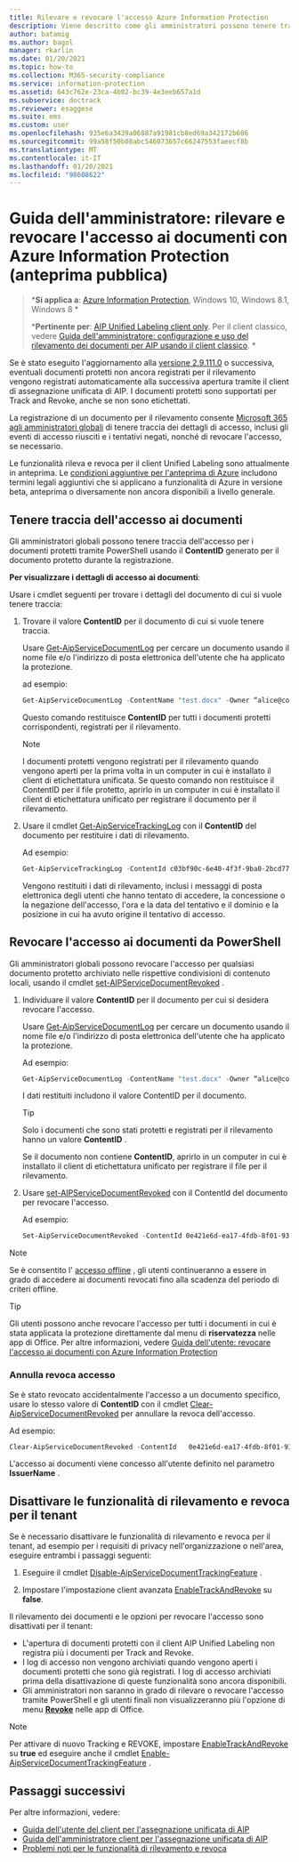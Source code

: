 ```yaml
---
title: Rilevare e revocare l'accesso Azure Information Protection
description: Viene descritto come gli amministratori possono tenere traccia dell'accesso ai documenti per i documenti protetti, nonché revocare l'accesso, se necessario.
author: batamig
ms.author: bagol
manager: rkarlin
ms.date: 01/20/2021
ms.topic: how-to
ms.collection: M365-security-compliance
ms.service: information-protection
ms.assetid: 643c762e-23ca-4b02-bc39-4e3eeb657a1d
ms.subservice: doctrack
ms.reviewer: esaggese
ms.suite: ems
ms.custom: user
ms.openlocfilehash: 935e6a3439a06887a91981cb8ed69a342172b686
ms.sourcegitcommit: 99a58f50b08abc546073657c66247553faeecf8b
ms.translationtype: MT
ms.contentlocale: it-IT
ms.lasthandoff: 01/20/2021
ms.locfileid: "98608622"
---
```

# <a name="administrator-guide-track-and-revoke-document-access-with-azure-information-protection-public-preview"></a>Guida dell'amministratore: rilevare e revocare l'accesso ai documenti con Azure Information Protection (anteprima pubblica)

>***Si applica a**: [Azure Information Protection](https://azure.microsoft.com/pricing/details/information-protection), Windows 10, Windows 8.1, Windows 8 *
>
>***Pertinente per**: [AIP Unified Labeling client only](../faqs.md#whats-the-difference-between-the-azure-information-protection-classic-and-unified-labeling-clients). Per il client classico, vedere [Guida dell'amministratore: configurazione e uso del rilevamento dei documenti per AIP usando il client classico](client-admin-guide-document-tracking.md). *

Se è stato eseguito l'aggiornamento alla [versione 2.9.111.0](unifiedlabelingclient-version-release-history.md#version-291110) o successiva, eventuali documenti protetti non ancora registrati per il rilevamento vengono registrati automaticamente alla successiva apertura tramite il client di assegnazione unificata di AIP. I documenti protetti sono supportati per Track and Revoke, anche se non sono etichettati.

La registrazione di un documento per il rilevamento consente [Microsoft 365 agli amministratori globali](/microsoft-365/admin/add-users/about-admin-roles#commonly-used-microsoft-365-admin-center-roles) di tenere traccia dei dettagli di accesso, inclusi gli eventi di accesso riusciti e i tentativi negati, nonché di revocare l'accesso, se necessario. 

Le funzionalità rileva e revoca per il client Unified Labeling sono attualmente in anteprima. Le [condizioni aggiuntive per l'anteprima di Azure](https://azure.microsoft.com/support/legal/preview-supplemental-terms/) includono termini legali aggiuntivi che si applicano a funzionalità di Azure in versione beta, anteprima o diversamente non ancora disponibili a livello generale. 

## <a name="track-document-access"></a>Tenere traccia dell'accesso ai documenti

Gli amministratori globali possono tenere traccia dell'accesso per i documenti protetti tramite PowerShell usando il **ContentID** generato per il documento protetto durante la registrazione.

**Per visualizzare i dettagli di accesso ai documenti**:

Usare i cmdlet seguenti per trovare i dettagli del documento di cui si vuole tenere traccia:

1. Trovare il valore **ContentID** per il documento di cui si vuole tenere traccia.
    
    Usare [Get-AipServiceDocumentLog](/powershell/module/aipservice/get-aipservicedocumentlog) per cercare un documento usando il nome file e/o l'indirizzo di posta elettronica dell'utente che ha applicato la protezione.
    
    ad esempio:
        
    ```PowerShell
    Get-AipServiceDocumentLog -ContentName "test.docx" -Owner “alice@contoso.com” -FromTime "12/01/2020 00:00:00" -ToTime "12/31/2020 23:59:59"
    ```
 
    Questo comando restituisce **ContentID** per tutti i documenti protetti corrispondenti, registrati per il rilevamento.

    > [!NOTE]
    > I documenti protetti vengono registrati per il rilevamento quando vengono aperti per la prima volta in un computer in cui è installato il client di etichettatura unificata. Se questo comando non restituisce il ContentID per il file protetto, aprirlo in un computer in cui è installato il client di etichettatura unificato per registrare il documento per il rilevamento.

1. Usare il cmdlet [Get-AipServiceTrackingLog](/powershell/module/aipservice/get-aipservicetrackinglog) con il **ContentID** del documento per restituire i dati di rilevamento.

    Ad esempio:
    
    ```PowerShell
    Get-AipServiceTrackingLog -ContentId c03bf90c-6e40-4f3f-9ba0-2bcd77524b87
    ```

    Vengono restituiti i dati di rilevamento, inclusi i messaggi di posta elettronica degli utenti che hanno tentato di accedere, la concessione o la negazione dell'accesso, l'ora e la data del tentativo e il dominio e la posizione in cui ha avuto origine il tentativo di accesso.

## <a name="revoke-document-access-from-powershell"></a>Revocare l'accesso ai documenti da PowerShell

Gli amministratori globali possono revocare l'accesso per qualsiasi documento protetto archiviato nelle rispettive condivisioni di contenuto locali, usando il cmdlet [set-AIPServiceDocumentRevoked](/powershell/module/aipservice/set-aipservicedocumentrevoked) .

1. Individuare il valore **ContentID** per il documento per cui si desidera revocare l'accesso.
    
    Usare [Get-AipServiceDocumentLog](/powershell/module/aipservice/get-aipservicedocumentlog) per cercare un documento usando il nome file e/o l'indirizzo di posta elettronica dell'utente che ha applicato la protezione.
    
    Ad esempio:
        
    ```PowerShell
    Get-AipServiceDocumentLog -ContentName "test.docx" -Owner “alice@contoso.com” -FromTime "12/01/2020 00:00:00" -ToTime "12/31/2020 23:59:59"
    ```

    I dati restituiti includono il valore ContentID per il documento.

    > [!TIP]
    > Solo i documenti che sono stati protetti e registrati per il rilevamento hanno un valore **ContentID** . 
    >
    > Se il documento non contiene **ContentID**, aprirlo in un computer in cui è installato il client di etichettatura unificato per registrare il file per il rilevamento.

1. Usare [set-AIPServiceDocumentRevoked](/powershell/module/aipservice/set-aipservicedocumentrevoked) con il ContentId del documento per revocare l'accesso.

    Ad esempio:

    ```PowerShell
    Set-AipServiceDocumentRevoked -ContentId 0e421e6d-ea17-4fdb-8f01-93a3e71333b8 -IssuerName testIssuer
    ```

> [!NOTE]
> Se è consentito l' [accesso offline](/microsoft-365/compliance/encryption-sensitivity-labels#assign-permissions-now) , gli utenti continueranno a essere in grado di accedere ai documenti revocati fino alla scadenza del periodo di criteri offline. 
> 

> [!TIP]
> Gli utenti possono anche revocare l'accesso per tutti i documenti in cui è stata applicata la protezione direttamente dal menu di **riservatezza** nelle app di Office. Per altre informazioni, vedere [Guida dell'utente: revocare l'accesso ai documenti con Azure Information Protection](revoke-access-user.md)

### <a name="un-revoke-access"></a>Annulla revoca accesso

Se è stato revocato accidentalmente l'accesso a un documento specifico, usare lo stesso valore di **ContentID** con il cmdlet [Clear-AipServiceDocumentRevoked](/powershell/module/aipservice/clear-aipservicedocumentrevoked) per annullare la revoca dell'accesso. 

Ad esempio:

```PowerShell
Clear-AipServiceDocumentRevoked -ContentId   0e421e6d-ea17-4fdb-8f01-93a3e71333b8 -IssuerName testIssuer
```

L'accesso ai documenti viene concesso all'utente definito nel parametro **IssuerName** .

## <a name="turn-off-track-and-revoke-features-for-your-tenant"></a>Disattivare le funzionalità di rilevamento e revoca per il tenant

Se è necessario disattivare le funzionalità di rilevamento e revoca per il tenant, ad esempio per i requisiti di privacy nell'organizzazione o nell'area, eseguire entrambi i passaggi seguenti:

1. Eseguire il cmdlet [Disable-AipServiceDocumentTrackingFeature](/powershell/module/aipservice/disable-aipservicedocumenttrackingfeature) .

1. Impostare l'impostazione client avanzata [EnableTrackAndRevoke](clientv2-admin-guide-customizations.md#turn-off-document-tracking-features-public-preview) su **false**. 

Il rilevamento dei documenti e le opzioni per revocare l'accesso sono disattivati per il tenant:

- L'apertura di documenti protetti con il client AIP Unified Labeling non registra più i documenti per Track and Revoke.
- I log di accesso non vengono archiviati quando vengono aperti i documenti protetti che sono già registrati. I log di accesso archiviati prima della disattivazione di queste funzionalità sono ancora disponibili. 
- Gli amministratori non saranno in grado di rilevare o revocare l'accesso tramite PowerShell e gli utenti finali non visualizzeranno più l'opzione di menu [**Revoke**](revoke-access-user.md#revoke-access-from-microsoft-office-apps) nelle app di Office.

> [!NOTE]
> Per attivare di nuovo Tracking e REVOKE, impostare [EnableTrackAndRevoke](clientv2-admin-guide-customizations.md#turn-off-document-tracking-features-public-preview) su **true** ed eseguire anche il cmdlet [Enable-AipServiceDocumentTrackingFeature](/powershell/module/aipservice/enable-aipservicedocumenttrackingfeature) .
>
## <a name="next-steps"></a>Passaggi successivi

Per altre informazioni, vedere:

- [Guida dell'utente del client per l'assegnazione unificata di AIP](clientv2-user-guide.md)
- [Guida dell'amministratore client per l'assegnazione unificata di AIP](clientv2-admin-guide.md)
- [Problemi noti per le funzionalità di rilevamento e revoca](../known-issues.md#known-issues-for-track-and-revoke-features-public-preview)

